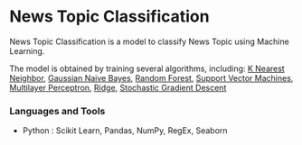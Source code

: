 # News Topic Classification

News Topic Classification is a model to classify News Topic using Machine Learning.

The model is obtained by training several algorithms, including: [K Nearest Neighbor](https://scikit-learn.org/stable/modules/generated/sklearn.neighbors.KNeighborsClassifier.html), [Gaussian Naive Bayes](https://scikit-learn.org/stable/modules/generated/sklearn.naive_bayes.GaussianNB.html), [Random Forest](https://scikit-learn.org/stable/modules/generated/sklearn.ensemble.RandomForestClassifier.html), [Support Vector Machines](https://scikit-learn.org/stable/modules/generated/sklearn.svm.SVC.html), [Multilayer Perceptron](https://scikit-learn.org/stable/modules/generated/sklearn.neural_network.MLPClassifier.html), [Ridge](https://scikit-learn.org/stable/modules/generated/sklearn.linear_model.Ridge.html), [Stochastic Gradient Descent](https://scikit-learn.org/stable/modules/generated/sklearn.linear_model.SGDClassifier.html)

### Languages and Tools

- Python : Scikit Learn, Pandas, NumPy, RegEx, Seaborn
